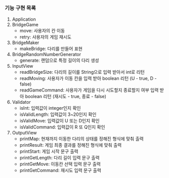 
### 기능 구현 목록

1. Application
2. BridgeGame
   - move: 사용자의 칸 이동
   - retry: 사용자의 게임 재시도 
3. BridgeMaker
   - makeBridge: 다리를 만들어 표현
4. BridgeRandomNumberGenerator
   - generate: 랜덤으로 특정 길이의 다리 생성
5. InputView
    - readBridgeSize: 다리의 길이를 String으로 입력 받아서 int로 리턴
    - readMoving: 사용자가 이동 칸을 입력 받아 boolean 리턴 (U - true, D - false)
    - readGameCommand: 사용자가 게임을 다시 시도할지 종료할지 여부 입력 받아 boolean 리턴 (재시도 - true, 종료 - false)
6. Validator
   - isInt: 입력값이 integer인지 확인
   - isValidLength: 입력값이 3~20인지 확인
   - isValidMove: 입력값이 U 또는 D인지 확인
   - isValidCommand: 입력값이 R 또 Q인지 확인
7. OutputView
   - printMap: 현재까지 이동한 다리의 상태를 정해진 형식에 맞춰 출력
   - printResult: 게임 최종 결과를 정해진 형식에 맞춰 출력
   - printStart: 게임 시작 문구 출력
   - printGetLength: 다리 길이 입력 문구 출력
   - printGetMove: 이동칸 선택 입력 문구 출력
   - printGetCommand: 재시도 입력 문구 출력
